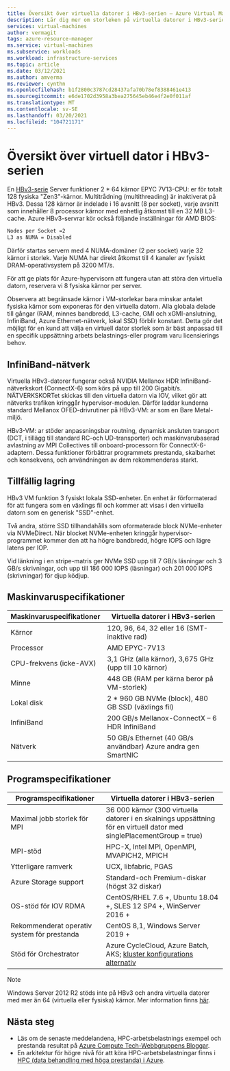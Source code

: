 ```yaml
---
title: Översikt över virtuella datorer i HBv3-serien – Azure Virtual Machines | Microsoft Docs
description: Lär dig mer om storleken på virtuella datorer i HBv3-serien i Azure.
services: virtual-machines
author: vermagit
tags: azure-resource-manager
ms.service: virtual-machines
ms.subservice: workloads
ms.workload: infrastructure-services
ms.topic: article
ms.date: 03/12/2021
ms.author: amverma
ms.reviewer: cynthn
ms.openlocfilehash: b1f2800c3787cd28437afa70b78ef8388461e413
ms.sourcegitcommit: e6de1702d3958a3bea275645eb46e4f2e0f011af
ms.translationtype: MT
ms.contentlocale: sv-SE
ms.lasthandoff: 03/20/2021
ms.locfileid: "104721171"
---
```

# <a name="hbv3-series-virtual-machine-overview"></a>Översikt över virtuell dator i HBv3-serien 

En [HBv3-serie](../../hbv3-series.md) Server funktioner 2 * 64 kärnor EPYC 7V13-CPU: er för totalt 128 fysiska "Zen3"-kärnor. Multitrådning (multithreading) är inaktiverat på HBv3. Dessa 128 kärnor är indelade i 16 avsnitt (8 per socket), varje avsnitt som innehåller 8 processor kärnor med enhetlig åtkomst till en 32 MB L3-cache. Azure HBv3-servrar kör också följande inställningar för AMD BIOS:

```bash
Nodes per Socket =2
L3 as NUMA = Disabled
```

Därför startas servern med 4 NUMA-domäner (2 per socket) varje 32 kärnor i storlek. Varje NUMA har direkt åtkomst till 4 kanaler av fysiskt DRAM-operativsystem på 3200 MT/s.

För att ge plats för Azure-hypervisorn att fungera utan att störa den virtuella datorn, reservera vi 8 fysiska kärnor per server. 

Observera att begränsade kärnor i VM-storlekar bara minskar antalet fysiska kärnor som exponeras för den virtuella datorn. Alla globala delade till gångar (RAM, minnes bandbredd, L3-cache, GMI och xGMI-anslutning, InfiniBand, Azure Ethernet-nätverk, lokal SSD) förblir konstant. Detta gör det möjligt för en kund att välja en virtuell dator storlek som är bäst anpassad till en specifik uppsättning arbets belastnings-eller program varu licensierings behov.

## <a name="infiniband-networking"></a>InfiniBand-nätverk
Virtuella HBv3-datorer fungerar också NVIDIA Mellanox HDR InfiniBand-nätverkskort (ConnectX-6) som körs på upp till 200 Gigabit/s. NÄTVERKSKORTet skickas till den virtuella datorn via IOV, vilket gör att nätverks trafiken kringgår hypervisor-modulen. Därför laddar kunderna standard Mellanox OFED-drivrutiner på HBv3-VM: ar som en Bare Metal-miljö.

HBv3-VM: ar stöder anpassningsbar routning, dynamisk ansluten transport (DCT, i tillägg till standard RC-och UD-transporter) och maskinvarubaserad avlastning av MPI Collectives till onboard-processorn för ConnectX-6-adaptern. Dessa funktioner förbättrar programmets prestanda, skalbarhet och konsekvens, och användningen av dem rekommenderas starkt.

## <a name="temporary-storage"></a>Tillfällig lagring
HBv3 VM funktion 3 fysiskt lokala SSD-enheter. En enhet är förformaterad för att fungera som en växlings fil och kommer att visas i den virtuella datorn som en generisk "SSD"-enhet.

Två andra, större SSD tillhandahålls som oformaterade block NVMe-enheter via NVMeDirect. När blocket NVMe-enheten kringgår hypervisor-programmet kommer den att ha högre bandbredd, högre IOPS och lägre latens per IOP.

Vid länkning i en stripe-matris ger NVMe SSD upp till 7 GB/s läsningar och 3 GB/s skrivningar, och upp till 186 000 IOPS (läsningar) och 201 000 IOPS (skrivningar) för djup ködjup.

## <a name="hardware-specifications"></a>Maskinvaruspecifikationer 

| Maskinvaruspecifikationer          | Virtuella datorer i HBv3-serien              |
|----------------------------------|----------------------------------|
| Kärnor                            | 120, 96, 64, 32 eller 16 (SMT-inaktive rad)               | 
| Processor                              | AMD EPYC-7V13                   | 
| CPU-frekvens (icke-AVX)          | 3,1 GHz (alla kärnor), 3,675 GHz (upp till 10 kärnor)    | 
| Minne                           | 448 GB (RAM per kärna beror på VM-storlek)         | 
| Lokal disk                       | 2 * 960 GB NVMe (block), 480 GB SSD (växlings fil) | 
| InfiniBand                       | 200 GB/s Mellanox-ConnectX – 6 HDR InfiniBand | 
| Nätverk                          | 50 GB/s Ethernet (40 GB/s användbar) Azure andra gen SmartNIC | 

## <a name="software-specifications"></a>Programspecifikationer 

| Programspecifikationer        | Virtuella datorer i HBv3-serien                                            | 
|--------------------------------|-----------------------------------------------------------|
| Maximal jobb storlek för MPI               | 36 000 kärnor (300 virtuella datorer i en skalnings uppsättning för en virtuell dator med singlePlacementGroup = true) |
| MPI-stöd                    | HPC-X, Intel MPI, OpenMPI, MVAPICH2, MPICH  |
| Ytterligare ramverk          | UCX, libfabric, PGAS                  |
| Azure Storage support          | Standard-och Premium-diskar (högst 32 diskar)              |
| OS-stöd för IOV RDMA      | CentOS/RHEL 7.6 +, Ubuntu 18.04 +, SLES 12 SP4 +, WinServer 2016 +           |
| Rekommenderat operativ system för prestanda | CentOS 8,1, Windows Server 2019 +
| Stöd för Orchestrator           | Azure CycleCloud, Azure Batch, AKS; [kluster konfigurations alternativ](../../sizes-hpc.md#cluster-configuration-options)                      | 

> [!NOTE] 
> Windows Server 2012 R2 stöds inte på HBv3 och andra virtuella datorer med mer än 64 (virtuella eller fysiska) kärnor. Mer information finns [här](https://docs.microsoft.com/windows-server/virtualization/hyper-v/supported-windows-guest-operating-systems-for-hyper-v-on-windows).

## <a name="next-steps"></a>Nästa steg

- Läs om de senaste meddelandena, HPC-arbetsbelastnings exempel och prestanda resultat på [Azure Compute Tech-Webbgruppens Bloggar](https://techcommunity.microsoft.com/t5/azure-compute/bg-p/AzureCompute).
- En arkitektur för högre nivå för att köra HPC-arbetsbelastningar finns i [HPC (data behandling med höga prestanda) i Azure](/azure/architecture/topics/high-performance-computing/).